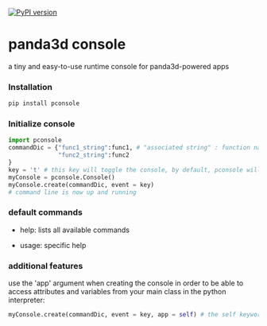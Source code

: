 [![PyPI version](https://badge.fury.io/py/pconsole.svg)](https://badge.fury.io/py/pconsole)

# panda3d console

 a tiny and easy-to-use runtime console for panda3d-powered apps

### Installation

```bash
pip install pconsole
```

### Initialize console

```python
import pconsole
commandDic = {"func1_string":func1, # "associated string" : function name
              "func2_string":func2
}
key = 't' # this key will toggle the console, by default, pconsole will use 'f1'
myConsole = pconsole.Console()
myConsole.create(commandDic, event = key)
# command line is now up and running
```

### default commands

- help: lists all available commands

- usage: specific help

### additional features

use the 'app' argument when creating the console in order to be able to access attributes and variables from your main class in the python interpreter:

```python
myConsole.create(commandDic, event = key, app = self) # the self keyword will be refered to as 'main' in the interpreter
```

